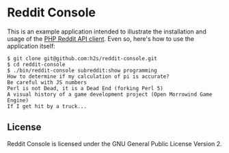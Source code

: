 Reddit Console
==============

This is an example application intended to illustrate the installation and usage
of the [PHP Reddit API client](https://github.com/h2s/reddit-api-client). Even
so, here's how to use the application itself:

    $ git clone git@github.com:h2s/reddit-console.git
    $ cd reddit-console
    $ ./bin/reddit-console subreddit:show programming
    How to determine if my calculation of pi is accurate?
    Be careful with JS numbers
    Perl is not Dead, it is a Dead End (forking Perl 5)
    A visual history of a game development project (Open Morrowind Game Engine)
    If I get hit by a truck...

License
-------

Reddit Console is licensed under the GNU General Public License Version 2.

